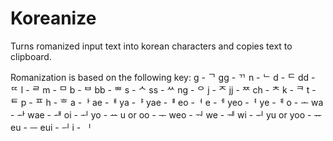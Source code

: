 # Koreanize

Turns romanized input text into korean characters and copies text to clipboard.

Romanization is based on the following key:
g - ᄀ
gg - ᄁ
n - ᄂ
d - ᄃ
dd - ᄄ
l - ᄅ
m - ᄆ
b - ᄇ
bb - ᄈ
s - ᄉ
ss - ᄊ
ng - ᄋ
j - ᄌ
jj - ᄍ
ch - ᄎ
k - ᄏ
t - ᄐ
p - ᄑ
h - ᄒ
a -ᅡ
ae -ᅢ
ya -ᅣ
yae -ᅤ
eo -ᅥ
e -ᅦ
yeo -ᅧ
ye -ᅨ
o - ᅩ
wa - ᅪ
wae - ᅫ
oi - ᅬ
yo - ᅭ
u or oo - ᅮ
weo - ᅯ
we - ᅰ
wi - ᅱ
yu or yoo - ᅲ
eu - ᅳ
eui - ᅴ
i - ᅵ